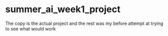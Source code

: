 # summer_ai_week1_project

The copy is the actual project and the rest was my before attempt at trying to see what would work

